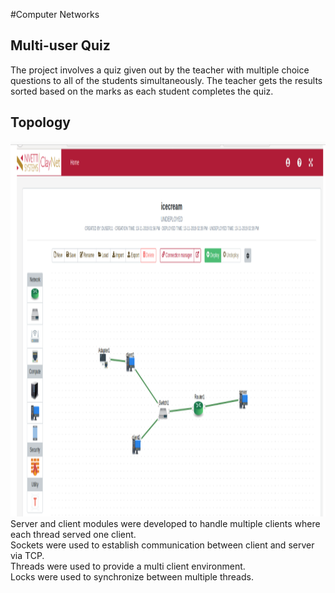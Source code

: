 #Computer Networks
## Multi-user Quiz

The project involves a quiz given out by the teacher with multiple choice questions to all of the students simultaneously. The teacher gets the results sorted based on the marks as each student completes the quiz.

## Topology
<img src="src/image.png" width="900" height="600">
<br />
Server and client modules were developed to handle multiple clients where each thread served one client. <br />
Sockets were used to establish communication between client and server via TCP. <br>
Threads were used to provide a multi client environment. <br />
Locks were used to synchronize between multiple threads. <br />
